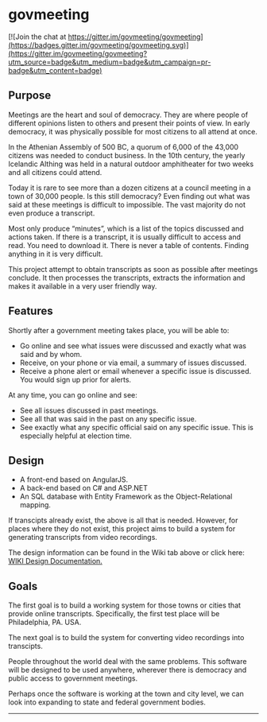 # govmeeting

[![Join the chat at https://gitter.im/govmeeting/govmeeting](https://badges.gitter.im/govmeeting/govmeeting.svg)](https://gitter.im/govmeeting/govmeeting?utm_source=badge&utm_medium=badge&utm_campaign=pr-badge&utm_content=badge)
## Purpose

Meetings are the heart and soul of democracy. They are where people of different opinions listen to others and present their points of view. In early democracy, it was physically possible for most citizens to all attend at once. 

In the Athenian Assembly of 500 BC, a quorum of 6,000 of the 43,000 citizens was needed to conduct business. In the 10th century, the yearly Icelandic Althing was held in a natural outdoor amphitheater for two weeks and all citizens could attend.

Today it is rare to see more than a dozen citizens at a council meeting in a town of 30,000 people. Is this still democracy? Even finding out what was said at these meetings is difficult to impossible. The vast majority do not even produce a transcript.

Most only produce “minutes”, which is a list of the topics discussed and actions taken. If there is a transcript, it is usually difficult to access and read. You need to download it. There is never a table of contents. Finding anything in it is very difficult. 

This project attempt to obtain transcripts as soon as possible after meetings conclude. It then processes the transcripts, extracts the information and makes it available in a very user friendly way. 


## Features

Shortly after a government meeting takes place, you will be able to:
* Go online and see what issues were discussed and exactly what was said and by whom.
* Receive, on your phone or via email, a summary of issues discussed. 
* Receive a phone alert or email whenever a specific issue is discussed. You would sign up prior for alerts.

At any time, you can go online and see:
* See all issues discussed in past meetings.
* See all that was said in the past on any specific issue.
* See exactly what any specific official said on any specific issue. This is especially helpful at election time.

## Design

* A front-end based on AngularJS.
* A back-end based on C# and ASP.NET
* An SQL database with Entity Framework as the Object-Relational mapping.


If transcipts already exist, the above is all that is needed. However, for places where they do not exist, this project aims to build a system for generating transcripts from video recordings.

The design information can be found in the Wiki tab above or click here: [WIKI Design Documentation.](https://github.com/govmeeting/govmeeting/wiki/Design-Documentation)
 
## Goals

The first goal is to build a working system for those towns or cities that provide online transcripts. Specifically, the first test place will be Philadelphia, PA. USA.

The next goal is to build the system for converting video recordings into transcipts.

People throughout the world deal with the same problems. This software will be designed to be used anywhere, wherever there is democracy and public access to government meetings.

Perhaps once the software is working at the town and city level, we can look into expanding to state and federal government bodies.

-------------------------------------------------------------------------------------------------------

<script>
  (function(i,s,o,g,r,a,m){i['GoogleAnalyticsObject']=r;i[r]=i[r]||function(){
  (i[r].q=i[r].q||[]).push(arguments)},i[r].l=1*new Date();a=s.createElement(o),
  m=s.getElementsByTagName(o)[0];a.async=1;a.src=g;m.parentNode.insertBefore(a,m)
  })(window,document,'script','//www.google-analytics.com/analytics.js','ga');

  ga('create', 'UA-75868363-1', 'auto');
  ga('send', 'pageview');

</script>
